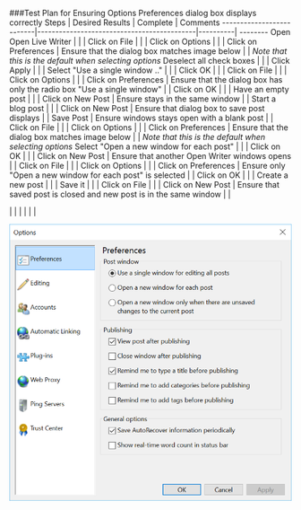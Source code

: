###Test Plan for Ensuring Options Preferences dialog box displays correctly
Steps                  | Desired Results                | Complete | Comments
--------------------------|--------------------------------------------|----------| --------
Open Open Live Writer  |  |  |
Click on File | | | 
Click on Options | | |
Click on Preferences | Ensure that the dialog box matches image below  | | *Note that this is the default when selecting options*
Deselect all check boxes | | |
Click Apply | | | 
Select "Use a single window .." | | |
Click OK | | | 
Click on File | | | 
Click on Options | | |
Click on Preferences | Ensure that the dialog box has only the radio box "Use a single window"  | | 
Click on OK | | |
Have an empty post | | | 
Click on New Post | Ensure stays in the same window | |
Start a blog post | | | 
Click on New Post | Ensure that dialog box to save post displays | | 
Save Post | Ensure windows stays open with a blank post | | 
Click on File | | | 
Click on Options | | |
Click on Preferences | Ensure that the dialog box matches image below  | | *Note that this is the default when selecting options*
Select "Open a new window for each post" | | |
Click on OK | | | 
Click on New Post | Ensure that another Open Writer windows opens | | 
Click on File | | | 
Click on Options | | |
Click on Preferences | Ensure only "Open a new window for each post" is selected | |
Click on OK | | |
Create a new post | | | 
Save it | | | 
Click on File | | |
Click on New Post | Ensure that saved post is closed and new post is in the same window | | 


 
| | | 
| | | 


![Options Dialog Box](images/preferencesDialogBox.png)
